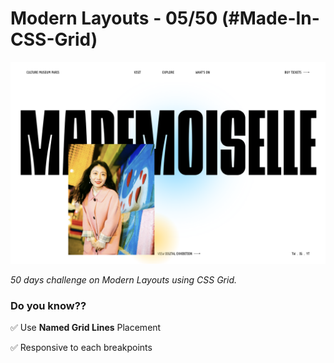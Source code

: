 # Modern Layouts - 05/50 (#Made-In-CSS-Grid)

![Screenshot](/assets/images/layout-05-screenshot.png)

_50 days challenge on Modern Layouts using CSS Grid._

### Do you know??

✅ Use **Named Grid Lines** Placement

✅ Responsive to each breakpoints
